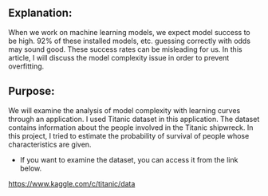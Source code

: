 ## Explanation: ##

When we work on machine learning models, we expect model success to be high.
92% of these installed models, etc. guessing correctly with odds may sound good.
These success rates can be misleading for us. In this article, I will discuss the model complexity issue in order to prevent overfitting.

## Purpose: ## 

We will examine the analysis of model complexity with learning curves through an application.
I used Titanic dataset in this application. The dataset contains information about the people involved in the Titanic shipwreck.
In this project, I tried to estimate the probability of survival of people whose characteristics are given.

* If you want to examine the dataset, you can access it from the link below.

https://www.kaggle.com/c/titanic/data
